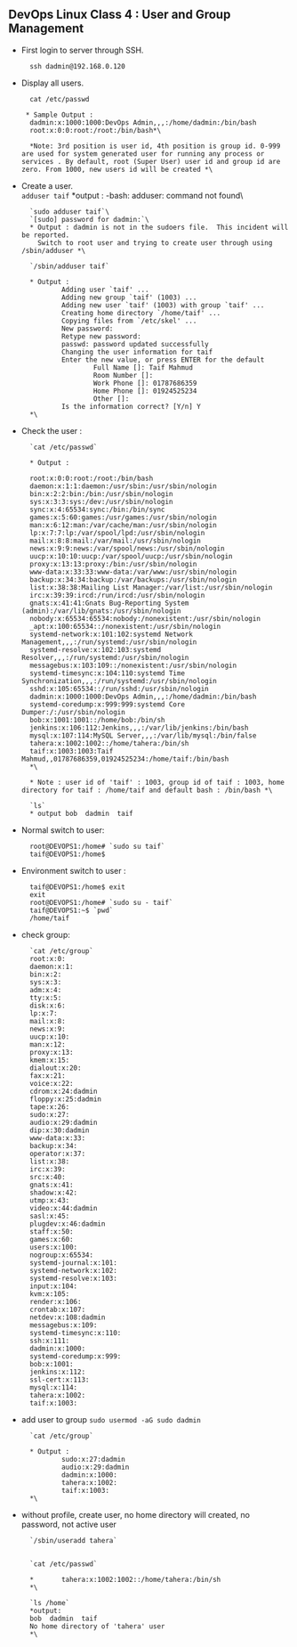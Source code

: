 ## DevOps Linux Class 4 : User and Group Management

* First login to server through SSH.

        ssh dadmin@192.168.0.120

* Display all users.

        cat /etc/passwd

       * Sample Output : 
        dadmin:x:1000:1000:DevOps Admin,,,:/home/dadmin:/bin/bash
        root:x:0:0:root:/root:/bin/bash*\

        *Note: 3rd position is user id, 4th position is group id. 0-999 are used for system generated user for running any process or services . By default, root (Super User) user id and group id are zero. From 1000, new users id will be created *\

* Create a user.\
        `adduser taif`
        *output : -bash: adduser: command not found\

        `sudo adduser taif`\
        `[sudo] password for dadmin:`\
        * Output : dadmin is not in the sudoers file.  This incident will be reported.
          Switch to root user and trying to create user through using /sbin/adduser *\

        `/sbin/adduser taif`

        * Output : 
                Adding user `taif' ...
                Adding new group `taif' (1003) ...
                Adding new user `taif' (1003) with group `taif' ...
                Creating home directory `/home/taif' ...
                Copying files from `/etc/skel' ...
                New password:
                Retype new password:
                passwd: password updated successfully
                Changing the user information for taif
                Enter the new value, or press ENTER for the default
                        Full Name []: Taif Mahmud
                        Room Number []:
                        Work Phone []: 01787686359
                        Home Phone []: 01924525234
                        Other []:
                Is the information correct? [Y/n] Y
        *\

* Check the user :

        `cat /etc/passwd`

        * Output :

        root:x:0:0:root:/root:/bin/bash
        daemon:x:1:1:daemon:/usr/sbin:/usr/sbin/nologin
        bin:x:2:2:bin:/bin:/usr/sbin/nologin
        sys:x:3:3:sys:/dev:/usr/sbin/nologin
        sync:x:4:65534:sync:/bin:/bin/sync
        games:x:5:60:games:/usr/games:/usr/sbin/nologin
        man:x:6:12:man:/var/cache/man:/usr/sbin/nologin
        lp:x:7:7:lp:/var/spool/lpd:/usr/sbin/nologin
        mail:x:8:8:mail:/var/mail:/usr/sbin/nologin
        news:x:9:9:news:/var/spool/news:/usr/sbin/nologin
        uucp:x:10:10:uucp:/var/spool/uucp:/usr/sbin/nologin
        proxy:x:13:13:proxy:/bin:/usr/sbin/nologin
        www-data:x:33:33:www-data:/var/www:/usr/sbin/nologin
        backup:x:34:34:backup:/var/backups:/usr/sbin/nologin
        list:x:38:38:Mailing List Manager:/var/list:/usr/sbin/nologin
        irc:x:39:39:ircd:/run/ircd:/usr/sbin/nologin
        gnats:x:41:41:Gnats Bug-Reporting System (admin):/var/lib/gnats:/usr/sbin/nologin
        nobody:x:65534:65534:nobody:/nonexistent:/usr/sbin/nologin
        _apt:x:100:65534::/nonexistent:/usr/sbin/nologin
        systemd-network:x:101:102:systemd Network Management,,,:/run/systemd:/usr/sbin/nologin
        systemd-resolve:x:102:103:systemd Resolver,,,:/run/systemd:/usr/sbin/nologin
        messagebus:x:103:109::/nonexistent:/usr/sbin/nologin
        systemd-timesync:x:104:110:systemd Time Synchronization,,,:/run/systemd:/usr/sbin/nologin
        sshd:x:105:65534::/run/sshd:/usr/sbin/nologin
        dadmin:x:1000:1000:DevOps Admin,,,:/home/dadmin:/bin/bash
        systemd-coredump:x:999:999:systemd Core Dumper:/:/usr/sbin/nologin
        bob:x:1001:1001::/home/bob:/bin/sh
        jenkins:x:106:112:Jenkins,,,:/var/lib/jenkins:/bin/bash
        mysql:x:107:114:MySQL Server,,,:/var/lib/mysql:/bin/false
        tahera:x:1002:1002::/home/tahera:/bin/sh
        taif:x:1003:1003:Taif Mahmud,,01787686359,01924525234:/home/taif:/bin/bash
        *\

        * Note : user id of 'taif' : 1003, group id of taif : 1003, home directory for taif : /home/taif and default bash : /bin/bash *\

        `ls`
        * output bob  dadmin  taif

* Normal switch to user:

        root@DEVOPS1:/home# `sudo su taif`
        taif@DEVOPS1:/home$

* Environment switch to user :


        taif@DEVOPS1:/home$ exit
        exit
        root@DEVOPS1:/home# `sudo su - taif`
        taif@DEVOPS1:~$ `pwd`
        /home/taif

* check group:

        `cat /etc/group`
        root:x:0:
        daemon:x:1:
        bin:x:2:
        sys:x:3:
        adm:x:4:
        tty:x:5:
        disk:x:6:
        lp:x:7:
        mail:x:8:
        news:x:9:
        uucp:x:10:
        man:x:12:
        proxy:x:13:
        kmem:x:15:
        dialout:x:20:
        fax:x:21:
        voice:x:22:
        cdrom:x:24:dadmin
        floppy:x:25:dadmin
        tape:x:26:
        sudo:x:27:
        audio:x:29:dadmin
        dip:x:30:dadmin
        www-data:x:33:
        backup:x:34:
        operator:x:37:
        list:x:38:
        irc:x:39:
        src:x:40:
        gnats:x:41:
        shadow:x:42:
        utmp:x:43:
        video:x:44:dadmin
        sasl:x:45:
        plugdev:x:46:dadmin
        staff:x:50:
        games:x:60:
        users:x:100:
        nogroup:x:65534:
        systemd-journal:x:101:
        systemd-network:x:102:
        systemd-resolve:x:103:
        input:x:104:
        kvm:x:105:
        render:x:106:
        crontab:x:107:
        netdev:x:108:dadmin
        messagebus:x:109:
        systemd-timesync:x:110:
        ssh:x:111:
        dadmin:x:1000:
        systemd-coredump:x:999:
        bob:x:1001:
        jenkins:x:112:
        ssl-cert:x:113:
        mysql:x:114:
        tahera:x:1002:
        taif:x:1003:

* add user to group
        `sudo usermod -aG sudo dadmin`

        `cat /etc/group`

        * Output :
                sudo:x:27:dadmin
                audio:x:29:dadmin
                dadmin:x:1000:
                tahera:x:1002:
                taif:x:1003:
        *\

* without profile, create user, no home directory will created, no password, not active user

        `/sbin/useradd tahera`


        `cat /etc/passwd`

        *       tahera:x:1002:1002::/home/tahera:/bin/sh
        *\

        `ls /home`
        *output:
        bob  dadmin  taif
        No home directory of 'tahera' user
        *\
